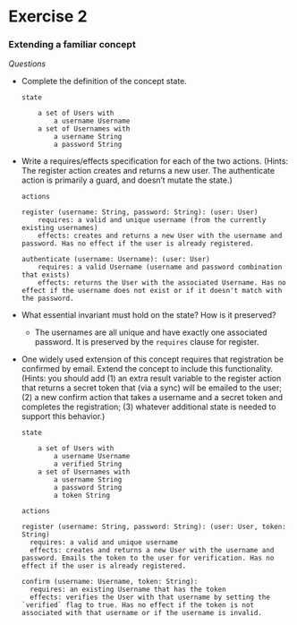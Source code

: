 # Exercise 2

### Extending a familiar concept

_Questions_

- Complete the definition of the concept state.

  ```
  state

      a set of Users with
          a username Username
      a set of Usernames with
          a username String
          a password String
  ```

- Write a requires/effects specification for each of the two actions. (Hints: The register action creates and returns a new user. The authenticate action is primarily a guard, and doesn’t mutate the state.)

  ```
  actions

  register (username: String, password: String): (user: User)
      requires: a valid and unique username (from the currently existing usernames)
      effects: creates and returns a new User with the username and password. Has no effect if the user is already registered.

  authenticate (username: Username): (user: User)
      requires: a valid Username (username and password combination that exists)
      effects: returns the User with the associated Username. Has no effect if the username does not exist or if it doesn't match with the password.
  ```

- What essential invariant must hold on the state? How is it preserved?

  - The usernames are all unique and have exactly one associated password. It is preserved by the `requires` clause for register.

- One widely used extension of this concept requires that registration be confirmed by email. Extend the concept to include this functionality. (Hints: you should add (1) an extra result variable to the register action that returns a secret token that (via a sync) will be emailed to the user; (2) a new confirm action that takes a username and a secret token and completes the registration; (3) whatever additional state is needed to support this behavior.)

  ```
  state

      a set of Users with
          a username Username
          a verified String
      a set of Usernames with
          a username String
          a password String
          a token String
  ```

  ```
  actions

  register (username: String, password: String): (user: User, token: String)
    requires: a valid and unique username
    effects: creates and returns a new User with the username and password. Emails the token to the user for verification. Has no effect if the user is already registered.

  confirm (username: Username, token: String):
    requires: an existing Username that has the token
    effects: verifies the User with that username by setting the `verified` flag to true. Has no effect if the token is not associated with that username or if the username is invalid.
  ```
